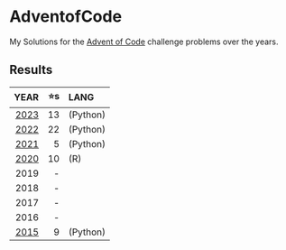 # AdventofCode
My Solutions for the [Advent of Code](https://www.adventofcode.com) challenge problems over the years.

## Results
|YEAR|⭐s|LANG|
|-:|-:|:-|
|[2023](./2023/README.md)| 13 |    (Python)|
|[2022](./2022/README.md)| 22|    (Python)|
|[2021](./2021/README.md)| 5 |    (Python)|
|[2020](./2020/README.md)| 10|    (R) |
|2019|-||
|2018|-||
|2017|-||
|2016|-||
|[2015](./2015/README.md)| 9 |    (Python)|



